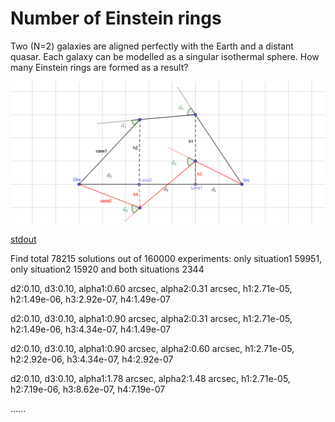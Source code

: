 # Number of Einstein rings
Two (N=2) galaxies are aligned perfectly with the Earth and a distant quasar. 
Each galaxy can be modelled as a singular isothermal sphere.
How many Einstein rings are formed as a result?

![](https://github.com/rkkuang/aeroastro/blob/master/gravlen/num_einstain_rings/resdata/2SISlens.png)

[stdout](https://github.com/rkkuang/aeroastro/blob/master/gravlen/num_einstain_rings/resdata/stdout.txt)

Find total 78215 solutions out of 160000 experiments: only situation1 59951, only situation2 15920 and both situations 2344



d2:0.10, d3:0.10, alpha1:0.60 arcsec, alpha2:0.31 arcsec, h1:2.71e-05, h2:1.49e-06, h3:2.92e-07, h4:1.49e-07



d2:0.10, d3:0.10, alpha1:0.90 arcsec, alpha2:0.31 arcsec, h1:2.71e-05, h2:1.49e-06, h3:4.34e-07, h4:1.49e-07



d2:0.10, d3:0.10, alpha1:0.90 arcsec, alpha2:0.60 arcsec, h1:2.71e-05, h2:2.92e-06, h3:4.34e-07, h4:2.92e-07



d2:0.10, d3:0.10, alpha1:1.78 arcsec, alpha2:1.48 arcsec, h1:2.71e-05, h2:7.19e-06, h3:8.62e-07, h4:7.19e-07

......